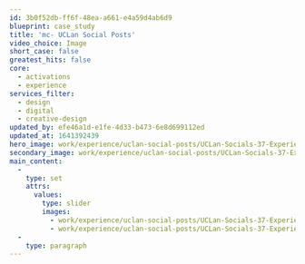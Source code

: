 ```yaml
---
id: 3b0f52db-ff6f-48ea-a661-e4a59d4ab6d9
blueprint: case_study
title: 'mc- UCLan Social Posts'
video_choice: Image
short_case: false
greatest_hits: false
core:
  - activations
  - experience
services_filter:
  - design
  - digital
  - creative-design
updated_by: efe46a1d-e1fe-4d33-b473-6e8d699112ed
updated_at: 1641392439
hero_image: work/experience/uclan-social-posts/UCLan-Socials-37-Experience-Full-Image-1360x768.5.jpg
secondary_image: work/experience/uclan-social-posts/UCLan-Socials-37-Experience-Secondary-Image-896x597.jpg
main_content:
  -
    type: set
    attrs:
      values:
        type: slider
        images:
          - work/experience/uclan-social-posts/UCLan-Socials-37-Experience-Small-740x416.25-1.jpg
          - work/experience/uclan-social-posts/UCLan-Socials-37-Experience-Small-740x416.25-2.jpg
  -
    type: paragraph
---
```

